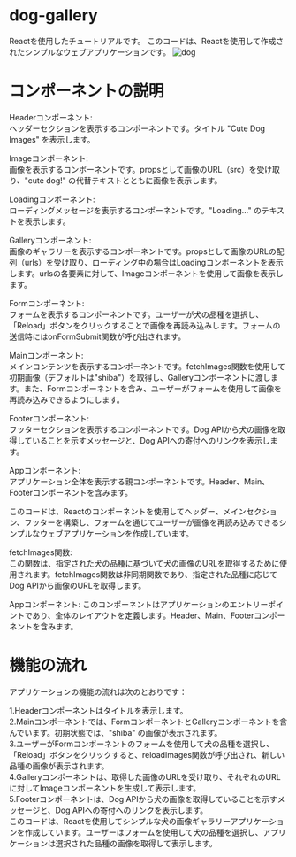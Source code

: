 # dog-gallery
Reactを使用したチュートリアルです。
このコードは、Reactを使用して作成されたシンプルなウェブアプリケーションです。
![dog](https://github.com/Zakuro890/dog-gallery/assets/102887065/63152923-0478-4971-95fa-76cc573e012a)
# コンポーネントの説明
Headerコンポーネント:<br>
ヘッダーセクションを表示するコンポーネントです。タイトル "Cute Dog Images" を表示します。

Imageコンポーネント:<br>
画像を表示するコンポーネントです。propsとして画像のURL（src）を受け取り、"cute dog!" の代替テキストとともに画像を表示します。

Loadingコンポーネント:<br>
ローディングメッセージを表示するコンポーネントです。"Loading..." のテキストを表示します。<br>

Galleryコンポーネント:<br>
画像のギャラリーを表示するコンポーネントです。propsとして画像のURLの配列（urls）を受け取り、ローディング中の場合はLoadingコンポーネントを表示します。urlsの各要素に対して、Imageコンポーネントを使用して画像を表示します。

Formコンポーネント:<br>
フォームを表示するコンポーネントです。ユーザーが犬の品種を選択し、「Reload」ボタンをクリックすることで画像を再読み込みします。フォームの送信時にはonFormSubmit関数が呼び出されます。<br>

Mainコンポーネント:<br>
メインコンテンツを表示するコンポーネントです。fetchImages関数を使用して初期画像（デフォルトは"shiba"）を取得し、Galleryコンポーネントに渡します。また、Formコンポーネントを含み、ユーザーがフォームを使用して画像を再読み込みできるようにします。<br>

Footerコンポーネント:<br>
フッターセクションを表示するコンポーネントです。Dog APIから犬の画像を取得していることを示すメッセージと、Dog APIへの寄付へのリンクを表示します。<br>

Appコンポーネント:<br>
アプリケーション全体を表示する親コンポーネントです。Header、Main、Footerコンポーネントを含みます。<br>

このコードは、Reactのコンポーネントを使用してヘッダー、メインセクション、フッターを構築し、フォームを通じてユーザーが画像を再読み込みできるシンプルなウェブアプリケーションを作成しています。<br>

fetchImages関数:<br>
この関数は、指定された犬の品種に基づいて犬の画像のURLを取得するために使用されます。fetchImages関数は非同期関数であり、指定された品種に応じてDog APIから画像のURLを取得します。<br>

Appコンポーネント:
このコンポーネントはアプリケーションのエントリーポイントであり、全体のレイアウトを定義します。Header、Main、Footerコンポーネントを含みます。<br>
# 機能の流れ
アプリケーションの機能の流れは次のとおりです：<br>

1.Headerコンポーネントはタイトルを表示します。<br>
2.Mainコンポーネントでは、FormコンポーネントとGalleryコンポーネントを含んでいます。初期状態では、"shiba" の画像が表示されます。<br>
3.ユーザーがFormコンポーネントのフォームを使用して犬の品種を選択し、「Reload」ボタンをクリックすると、reloadImages関数が呼び出され、新しい品種の画像が表示されます。<br>
4.Galleryコンポーネントは、取得した画像のURLを受け取り、それぞれのURLに対してImageコンポーネントを生成して表示します。<br>
5.Footerコンポーネントは、Dog APIから犬の画像を取得していることを示すメッセージと、Dog APIへの寄付へのリンクを表示します。<br>
このコードは、Reactを使用してシンプルな犬の画像ギャラリーアプリケーションを作成しています。ユーザーはフォームを使用して犬の品種を選択し、アプリケーションは選択された品種の画像を取得して表示します。<br>
